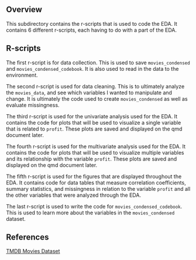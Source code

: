 ## Overview

This subdirectory contains the r-scripts that is used to code the EDA. It contains 6 different r-scripts, each having to do with a part of the EDA.

## R-scripts

The first r-script is for data collection. This is used to save `movies_condensed` and `movies_condensed_codebook`. It is also used to read in the data to the environment.

The second r-script is used for data cleaning. This is to ultimately analyze the  `movies_data`, and see which variables I wanted to manipulate and change. It is ultimately the code used to create `movies_condensed` as well as evaluate missingness.

The third r-script is used for the univariate analysis used for the EDA. It contains the code for plots that will be used to visualize a single variable that is related to `profit`. These plots are saved and displayed on the qmd document later.

The fourth r-script is used for the multivariate analysis used for the EDA. It contains the code for plots that will be used to visualize multiple variables and its relationship with the variable `profit`. These plots are saved and displayed on the qmd document later.

The fifth r-script is used for the figures that are displayed throughout the EDA. It contains code for data tables that measure correlation coefficients, summary statistics, and missingness in relation to the variable `profit` and all the other variables that were analyzed through the EDA.

The last r-script is used to write the code for `movies_condensed_codebook`. This is used to learn more about the variables in the `movies_condensed` dataset.


## References

[TMDB Movies Dataset](https://www.kaggle.com/datasets/asaniczka/tmdb-movies-dataset-2023-930k-movies/data)